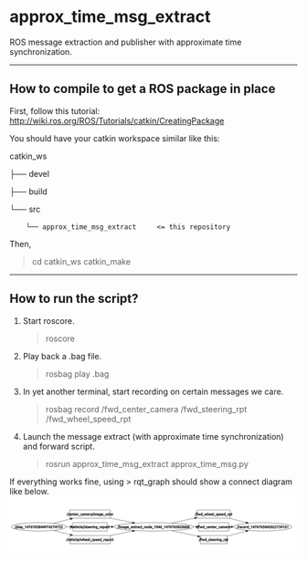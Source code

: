 # approx_time_msg_extract
ROS message extraction and publisher with approximate time synchronization.

----------------------
How to compile to get a ROS package in place
----------------------
First, follow this tutorial: http://wiki.ros.org/ROS/Tutorials/catkin/CreatingPackage

You should have your catkin workspace similar like this:

catkin_ws
   
   ├──  devel
   
   ├──  build
   
   └──  src
   
        └── approx_time_msg_extract     <= this repository

Then, 
> cd catkin_ws
> catkin_make

----------------------
How to run the script?
----------------------

1. Start roscore.
    > roscore

2. Play back a .bag file.
    > rosbag play <file>.bag

3. In yet another terminal, start recording on certain messages we care. 
    > rosbag record /fwd_center_camera /fwd_steering_rpt /fwd_wheel_speed_rpt

4. Launch the message extract (with approximate time synchronization) and forward script.
    > rosrun approx_time_msg_extract approx_time_msg.py

If everything works fine, using > rqt_graph should show a connect diagram like below. 
![alt tag](https://github.com/jinchenglee/approx_time_msg_extract/blob/master/ros_play_extract_conn.png)
